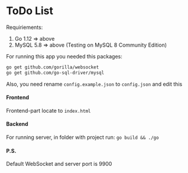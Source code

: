 # ToDo List

Requiriements:
1. Go 1.12 => above
2. MySQL 5.8 => above (Testing on MySQL 8 Community Edition)

For running this app you needed this packages:
```sh
go get github.com/gorilla/websocket
go get github.com/go-sql-driver/mysql
```
Also, you need rename ```config.example.json``` to ```config.json``` and edit this

#### Frontend
Frontend-part locate to ```index.html```

#### Backend
For running server, in folder with project run: 
```go build && ./go```

#### P.S.
Default WebSocket and server port is 9900
